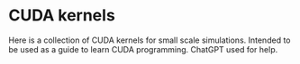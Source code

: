 # CUDA kernels
Here is a collection of CUDA kernels for small scale simulations. Intended to be used as a guide to learn CUDA programming. ChatGPT used for help.
